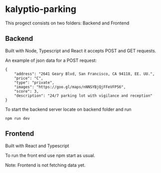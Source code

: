 # kalyptio-parking

This progect consists on two folders: Backend and Frontend

## Backend

Built with Node, Typescript and React it accepts POST and GET requests.

An example of json data for a POST request:

```
{
    "address": "2641 Geary Blvd, San Francisco, CA 94118, EE. UU.",
    "price": "C",
    "type": "private",
    "images": "https://goo.gl/maps/nNNSYBjQjFFeVFP56",
    "score": 3,
    "description": "24/7 parking lot with vigilance and reception"
}
```

To start the backend server locate on backend folder and run 

```
npm run dev
```

## Frontend

Built with React and Typescript

To run the front end use npm start as usual.

Note: Frontend is not fetching data yet.